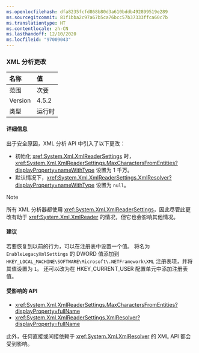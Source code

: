 ```yaml
---
ms.openlocfilehash: dfa8235fcfd868b80d3a610bddb492899519e289
ms.sourcegitcommit: 81f1bba2c97a67b5ca76bcc57b37333ffca60c7b
ms.translationtype: HT
ms.contentlocale: zh-CN
ms.lasthandoff: 12/10/2020
ms.locfileid: "97009043"
---
```

### <a name="xml-parsing-changes"></a>XML 分析更改

| 名称    | 值   |
|:--------|:--------|
| 范围   | 次要   |
| Version | 4.5.2   |
| 类型    | 运行时 |

#### <a name="details"></a>详细信息

出于安全原因，XML 分析 API 中引入了以下更改：

- 初始化 <xref:System.Xml.XmlReaderSettings> 时，<xref:System.Xml.XmlReaderSettings.MaxCharactersFromEntities?displayProperty=nameWithType> 设置为 1 千万。
- 默认情况下，<xref:System.Xml.XmlReaderSettings.XmlResolver?displayProperty=nameWithType> 设置为 `null`。

> [!NOTE]
> 所有 XML 分析器都使用 <xref:System.Xml.XmlReaderSettings>，因此尽管此更改有助于 <xref:System.Xml.XmlReader> 的情况，但它也会影响其他情况。

#### <a name="suggestion"></a>建议

若要恢复到以前的行为，可以在注册表中设置一个值。 将名为 `EnableLegacyXmlSettings` 的 DWORD 值添加到 `HKEY_LOCAL_MACHINE\SOFTWARE\Microsoft\.NETFramework\XML` 注册表项，并将其值设置为 `1`。 还可以改为在 HKEY_CURRENT_USER 配置单元中添加注册表值。

#### <a name="affected-apis"></a>受影响的 API

- <xref:System.Xml.XmlReaderSettings.MaxCharactersFromEntities?displayProperty=fullName>
- <xref:System.Xml.XmlReaderSettings.XmlResolver?displayProperty=fullName>

此外，任何直接或间接依赖于 <xref:System.Xml.XmlResolver> 的 XML API 都会受到影响。

<!--

#### Affected APIs

- `P:System.Xml.XmlReaderSettings.MaxCharactersFromEntities`
- `P:System.Xml.XmlReaderSettings.XmlResolver`

-->
